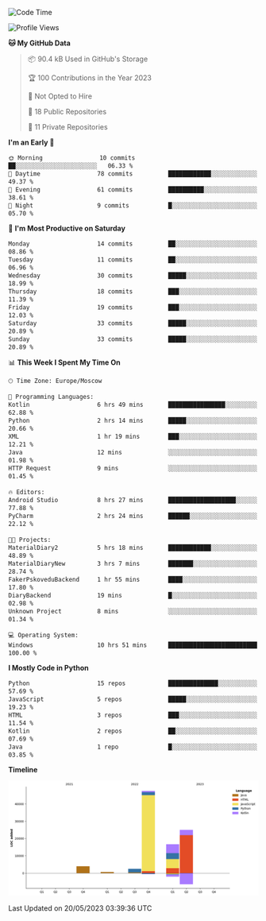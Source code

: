 <!--START_SECTION:waka-->
![Code Time](http://img.shields.io/badge/Code%20Time-99%20hrs%2020%20mins-blue)

![Profile Views](http://img.shields.io/badge/Profile%20Views-0-blue)

**🐱 My GitHub Data** 

> 📦 90.4 kB Used in GitHub's Storage 
 > 
> 🏆 100 Contributions in the Year 2023
 > 
> 🚫 Not Opted to Hire
 > 
> 📜 18 Public Repositories 
 > 
> 🔑 11 Private Repositories 
 > 
**I'm an Early 🐤** 

```text
🌞 Morning                10 commits          ██░░░░░░░░░░░░░░░░░░░░░░░   06.33 % 
🌆 Daytime                78 commits          ████████████░░░░░░░░░░░░░   49.37 % 
🌃 Evening                61 commits          ██████████░░░░░░░░░░░░░░░   38.61 % 
🌙 Night                  9 commits           █░░░░░░░░░░░░░░░░░░░░░░░░   05.70 % 
```
📅 **I'm Most Productive on Saturday** 

```text
Monday                   14 commits          ██░░░░░░░░░░░░░░░░░░░░░░░   08.86 % 
Tuesday                  11 commits          ██░░░░░░░░░░░░░░░░░░░░░░░   06.96 % 
Wednesday                30 commits          █████░░░░░░░░░░░░░░░░░░░░   18.99 % 
Thursday                 18 commits          ███░░░░░░░░░░░░░░░░░░░░░░   11.39 % 
Friday                   19 commits          ███░░░░░░░░░░░░░░░░░░░░░░   12.03 % 
Saturday                 33 commits          █████░░░░░░░░░░░░░░░░░░░░   20.89 % 
Sunday                   33 commits          █████░░░░░░░░░░░░░░░░░░░░   20.89 % 
```


📊 **This Week I Spent My Time On** 

```text
🕑︎ Time Zone: Europe/Moscow

💬 Programming Languages: 
Kotlin                   6 hrs 49 mins       ████████████████░░░░░░░░░   62.88 % 
Python                   2 hrs 14 mins       █████░░░░░░░░░░░░░░░░░░░░   20.66 % 
XML                      1 hr 19 mins        ███░░░░░░░░░░░░░░░░░░░░░░   12.21 % 
Java                     12 mins             ░░░░░░░░░░░░░░░░░░░░░░░░░   01.98 % 
HTTP Request             9 mins              ░░░░░░░░░░░░░░░░░░░░░░░░░   01.45 % 

🔥 Editors: 
Android Studio           8 hrs 27 mins       ███████████████████░░░░░░   77.88 % 
PyCharm                  2 hrs 24 mins       ██████░░░░░░░░░░░░░░░░░░░   22.12 % 

🐱‍💻 Projects: 
MaterialDiary2           5 hrs 18 mins       ████████████░░░░░░░░░░░░░   48.89 % 
MaterialDiaryNew         3 hrs 7 mins        ███████░░░░░░░░░░░░░░░░░░   28.74 % 
FakerPskoveduBackend     1 hr 55 mins        ████░░░░░░░░░░░░░░░░░░░░░   17.80 % 
DiaryBackend             19 mins             █░░░░░░░░░░░░░░░░░░░░░░░░   02.98 % 
Unknown Project          8 mins              ░░░░░░░░░░░░░░░░░░░░░░░░░   01.34 % 

💻 Operating System: 
Windows                  10 hrs 51 mins      █████████████████████████   100.00 % 
```

**I Mostly Code in Python** 

```text
Python                   15 repos            ██████████████░░░░░░░░░░░   57.69 % 
JavaScript               5 repos             █████░░░░░░░░░░░░░░░░░░░░   19.23 % 
HTML                     3 repos             ███░░░░░░░░░░░░░░░░░░░░░░   11.54 % 
Kotlin                   2 repos             ██░░░░░░░░░░░░░░░░░░░░░░░   07.69 % 
Java                     1 repo              █░░░░░░░░░░░░░░░░░░░░░░░░   03.85 % 
```



**Timeline**

![Lines of Code chart](https://raw.githubusercontent.com/Adlemex/Adlemex/main/assets/bar_graph.png)


 Last Updated on 20/05/2023 03:39:36 UTC
<!--END_SECTION:waka-->
